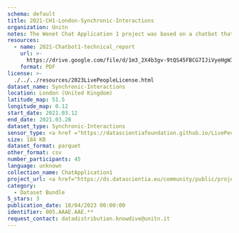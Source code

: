 ```yaml
---
schema: default
title: 2021-CH1-London-Synchronic-Interactions
organization: Unitn
notes: The Wenet Chat Application 1 project was based on a chatbot that collected questions and answers from university students in Italy, Denmark, Paraguay, the United Kingdom, and Mongolia. It was conducted in March and June 2021 to improve the knowledge about students' lives to promote the design of better and more targeted technology and support tools for students. It was a European Union WeNet Horizon 2020-funded project with the overall goal of developing a diversity-aware, machine-mediated paradigm for social interactions. Data was collected with a Telegram App and the i-Log Application. Some of the data collected included the respondent's career information (department, study course, study year,) and demographics (age, gender'). Questions were sent on the Telegram App and user answers were recorded, the i-Log App recorded sensor data (such as location, accelerometer) from the user device. This data was collected in three phases, the first phase entailed interacting with the Telegram App Ask4Help, and sensor data was also collected during this phase. The second phase involved respondents answering a questionnaire, and in the third phase, they participated in a focus group to provide feedback.
resources:
  - name: 2021-Chatbot1-technical_report
    url: >-
      https://drive.google.com/file/d/1m3_2X4b3gv-9tQS45FBCG7IJiVyeHgW3/view?usp=sharing
    format: PDF
license: >-
  ./../../resources/2023LivePeopleLicense.html
dataset_name: Synchronic-Interactions
location: London (United Kingdom)
latitude_map: 51.5
longitude_map: 0.12
start_date: 2021.03.12
end_date: 2021.03.28
dataset_type: Synchronic-Interactions
sensor_type: <a href ="https://datascientiafoundation.github.io/LivePeople/datasets/2021-CH1-London-Questionnaire-Exit-Survey/">Exit survey </a>, <a href ="https://datascientiafoundation.github.io/LivePeople/datasets/2021-CH1-London-Questionnaire%20Profiling/">Profiling</a>
size: 184 KB
dataset_format: parquet
other_format: csv
number_participants: 45
language: unknown
collection_name: ChatApplication1
project_url: <a href="https://ds.datascientia.eu/community/public/projects/7cdeeca4-a7be-4024-93c8-07e4cbea4856">https://ds.datascientia.eu/community/public/projects/7cdeeca4-a7be-4024-93c8-07e4cbea4856</a>
category:
  - Dataset Bundle
5_stars: 3
publication_date: 18/04/2023 00:00:00
identifier: 005.AAAE.AAE.**
request_contact: datadistribution.knowdive@unitn.it
---
```

